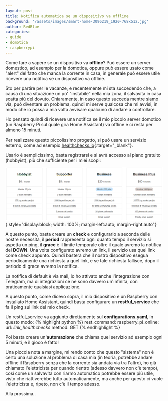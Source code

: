 ```yaml
---
layout: post
title: Notifica automatica se un dispositivo va offline
background: '/assets/images/smart-home-3096219_1920-768x512.jpg'
author: RedBlue
categories: 
- guide
- domotica
- raspberrypi
---
```


Come fare a sapere se un dispositivo va **offline**? Può essere un server domestico, ad esempio per la domotica, oppure può essere usato come "alert" del fatto che manca la corrente in casa, in generale può essere utile ricevere una notifica se un dispositivo va offline.

Sto per partire per le vacanze, e recentemente mi sta succedendo che, a causa di una situazione un po' "instabile" nella mia zona, il salvavita in casa scatta più del dovuto. Chiaramente, in caso questo succeda mentre siamo via, può diventare un problema, quindi mi serve qualcosa che mi avvisi, in modo che io possa a mia volta avvisare qualcuno di andare a controllare.

Ho pensato quindi di ricevere una notifica se il mio piccolo server domotico (un Raspberry Pi sul quale gira Home Assistant) va offline e ci resta per almeno 15 minuti.

Per realizzare questo piccolissimo progetto, si può usare un servizio esterno, come ad esempio [healthchecks.io](https://healthchecks.io/){:target="_blank"}.

Usarlo è semplicissimo, basta registrarsi e si avrà accesso al piano gratuito (hobbyist), più che sufficiente per i miei scopi:

![healthcheck.io pricing](/assets/images/healthchecks_pricing.png){:style="display:block; width: 100%; margin-left:auto; margin-right:auto"}

A questo punto, basta creare un **check** e configurarlo a seconda delle nostre necessità, il **period** rappresenta ogni quanto tempo il servizio si aspetta un ping, il **grace** è il limite temporale oltre il quale avremo la notifica del **DOWN**. Una volta configurato avremo un link, il servizio usa quel link come check appunto. Quindi basterà che il nostro dispositivo esegua periodicamente una richiesta a quel link, e se tale richiesta fallisce, dopo il periodo di grace avremo la notifica.

La notifica di default è via mail, io ho attivato anche l'integrazione con Telegram, ma di integrazioni ce ne sono davvero un'infinita, con praticamente qualsiasi applicazione.

A questo punto, come dicevo sopra, il mio dispositivo è un Raspberry con installato Home Assistant, quindi basta configurare un **restful_service** che fa il ping sul link del mio check.

Un restful_service va aggiunto direttamente sul **configurations.yaml**, in questo modo:
{% highlight python %}
rest_command:
  raspberry_pi_online:
    url: *link_healthchecks*
    method: GET
{% endhighlight %}

Poi basta creare un'**automazione** che chiama quel servizio ad esempio ogni 5 minuti, e il gioco è fatto!

Una piccola nota a margine, mi rendo conto che questo "sistema" non è certo una soluzione al problema di casa mia (in teoria, potrebbe andare offline il Raspberry senza che la corrente sia andata via tra l'altro), ho già chiamato l'elettricista per quando rientro (adesso davvero non c'è tempo), così come un salvavita con riarmo automatico potrebbe essere più utile, visto che riattiverebbe tutto automaticamente, ma anche per questo ci vuole l'elettricista e, ripeto, non c'è il tempo adesso.

Alla prossima..
